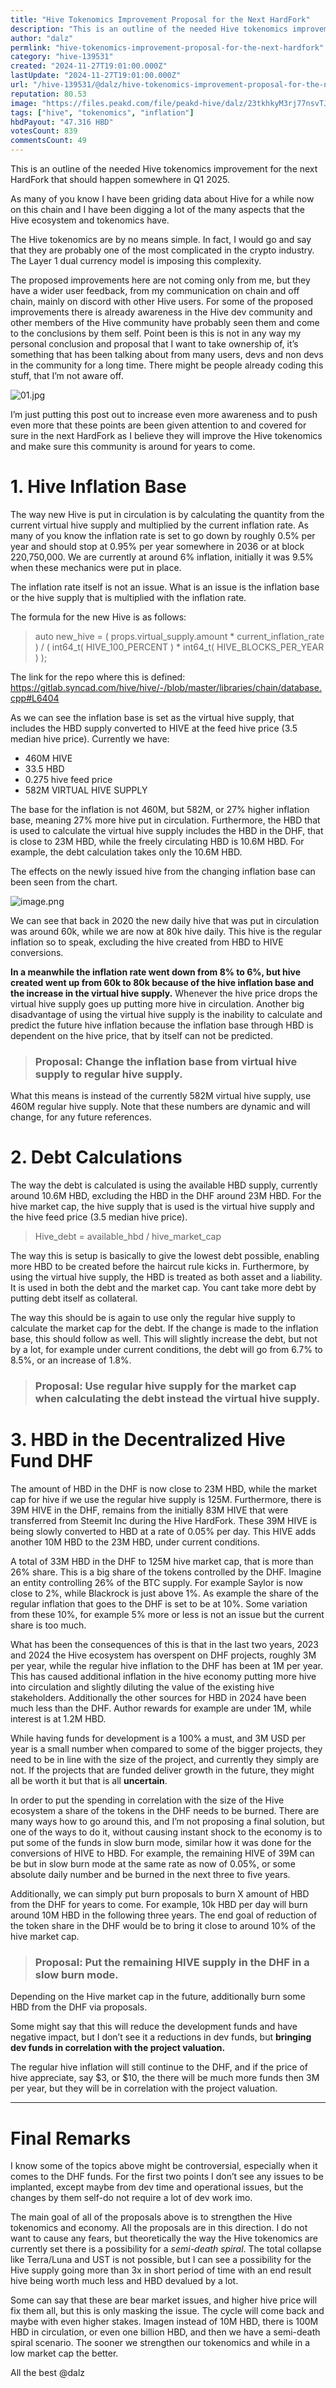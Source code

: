 ```yaml
---
title: "Hive Tokenomics Improvement Proposal for the Next HardFork"
description: "This is an outline of the needed Hive tokenomics improvement for the next HardFork that should happen somewhere in Q1 2025.  As many of you know I hav..."
author: "dalz"
permlink: "hive-tokenomics-improvement-proposal-for-the-next-hardfork"
category: "hive-139531"
created: "2024-11-27T19:01:00.000Z"
lastUpdate: "2024-11-27T19:01:00.000Z"
url: "/hive-139531/@dalz/hive-tokenomics-improvement-proposal-for-the-next-hardfork"
reputation: 80.53
image: "https://files.peakd.com/file/peakd-hive/dalz/23tkhkyM3rj77nsvTJSxrVKZtmqGUMDwFdkGZDij5GEhDyMnogLK7YSNVUUayKeUUbqBD.jpg"
tags: ["hive", "tokenomics", "inflation"]
hbdPayout: "47.316 HBD"
votesCount: 839
commentsCount: 49
---
```


This is an outline of the needed Hive tokenomics improvement for the next HardFork that should happen somewhere in Q1 2025.

As many of you know I have been griding data about Hive for a while now on this chain and I have been digging a lot of the many aspects that the Hive ecosystem and tokenomics have. 

The Hive tokenomics are by no means simple. In fact, I would go and say that they are probably one of the most complicated in the crypto industry. The Layer 1 dual currency model is imposing this complexity.

The proposed improvements here are not coming only from me, but they have a wider user feedback, from my communication on chain and off chain, mainly on discord with other Hive users. 
For some of the proposed improvements there is already awareness in the Hive dev community and other members of the Hive community have probably seen them and come to the conclusions by them self. 
Point been is this is not in any way my personal conclusion and proposal that I want to take ownership of, it’s something that has been talking about from many users, devs and non devs in the community for a long time. There might be people already coding this stuff, that I’m not aware off. 





![01.jpg](https://files.peakd.com/file/peakd-hive/dalz/23tkhkyM3rj77nsvTJSxrVKZtmqGUMDwFdkGZDij5GEhDyMnogLK7YSNVUUayKeUUbqBD.jpg)




I’m just putting this post out to increase even more awareness and to push even more that these points are been given attention to and covered for sure in the next HardFork as I believe they will improve the Hive tokenomics and make sure this community is around for years to come. 

# 1. Hive Inflation Base

The way new Hive is put in circulation is by calculating the quantity from the current virtual hive supply and multiplied by the current inflation rate.
As many of you know the inflation rate is set to go down by roughly 0.5% per year and should stop at 0.95% per year somewhere in 2036 or at block 220,750,000. We are currently at around 6% inflation, initially it was 9.5% when these mechanics were put in place.

The inflation rate itself is not an issue. What is an issue is the inflation base or the hive supply that is multiplied with the inflation rate.

The formula for the new Hive is as follows:
> auto new_hive = ( props.virtual_supply.amount * current_inflation_rate ) / ( int64_t( HIVE_100_PERCENT ) * int64_t( HIVE_BLOCKS_PER_YEAR ) );

The link for the repo where this is defined:
https://gitlab.syncad.com/hive/hive/-/blob/master/libraries/chain/database.cpp#L6404

As we can see the inflation base is set as the virtual hive supply, that includes the HBD supply converted to HIVE at the feed hive price (3.5 median hive price). 
Currently we have: 
-	460M HIVE 
-	33.5 HBD 
-	0.275 hive feed price 
-	582M VIRTUAL HIVE SUPPLY

The base for the inflation is not 460M, but 582M, or 27% higher inflation base, meaning 27% more hive put in circulation. Furthermore, the HBD that is used to calculate the virtual hive supply includes the HBD in the DHF, that is close to 23M HBD, while the freely circulating HBD is 10.6M HBD. For example, the debt calculation takes only the 10.6M HBD.

The effects on the newly issued hive from the changing inflation base can been seen from the chart. 
 


![image.png](https://files.peakd.com/file/peakd-hive/dalz/23xV8qTrbqZ3HJGiczkcntistHRvUjoAfPvw3GYSqwrKMUbeXtMyRWdHyGNsgKN9a629e.png)






We can see that back in 2020 the new daily hive that was put in circulation was around 60k, while we are now at 80k hive daily. This hive is the regular inflation so to speak, excluding the hive created from HBD to HIVE conversions. 

**In a meanwhile the inflation rate went down from 8% to 6%, but hive created went up from 60k to 80k because of the hive inflation base and the increase in the virtual hive supply.** 
Whenever the hive price drops the virtual hive supply goes up putting more hive in circulation. 
Another big disadvantage of using the virtual hive supply is the inability to calculate and predict the future hive inflation because the inflation base through HBD is dependent on the hive price, that by itself can not be predicted. 

> ### **Proposal: Change the inflation base from virtual hive supply to regular hive supply.** 

What this means is instead of the currently 582M virtual hive supply, use 460M regular hive supply. Note that these numbers are dynamic and will change, for any future references. 

# 2. Debt Calculations

The way the debt is calculated is using the available HBD supply, currently around 10.6M HBD, excluding the HBD in the DHF around 23M HBD. For the hive market cap, the hive supply that is used is the virtual hive supply and the hive feed price (3.5 median hive price).

>	Hive_debt = available_hbd / hive_market_cap

The way this is setup is basically to give the lowest debt possible, enabling more HBD to be created before the haircut rule kicks in. Furthermore, by using the virtual hive supply, the HBD is treated as both asset and a liability. It is used in both the debt and the market cap. You cant take more debt by putting debt itself as collateral. 

The way this should be is again to use only the regular hive supply to calculate the market cap for the debt. If the change is made to the inflation base, this should follow as well. This will slightly increase the debt, but not by a lot, for example under current conditions, the debt will go from 6.7% to 8.5%, or an increase of 1.8%. 


> ### **Proposal: Use regular hive supply for the market cap when calculating the debt instead the virtual hive supply.** 


# 3. HBD in the Decentralized Hive Fund DHF

The amount of HBD in the DHF is now close to 23M HBD, while the market cap for hive if we use the regular hive supply is 125M. Furthermore, there is 39M HIVE in the DHF, remains from the initially 83M HIVE that were transferred from Steemit Inc during the Hive HardFork. These 39M HIVE is being slowly converted to HBD at a rate of 0.05% per day. This HIVE adds another 10M HBD to the 23M HBD, under current conditions. 

A total of 33M HBD in the DHF to 125M hive market cap, that is more than 26% share. This is a big share of the tokens controlled by the DHF. Imagine an entity controlling 26% of the BTC supply. For example Saylor is now close to 2%, while Blackrock is just above 1%. 
As example the share of the regular inflation that goes to the DHF is set to be at 10%. Some variation from these 10%, for example 5% more or less is not an issue but the current share is too much. 

What has been the consequences of this is that in the last two years, 2023 and 2024 the Hive ecosystem has overspent on DHF projects, roughly 3M per year, while the regular hive inflation to the DHF has been at 1M per year. This has caused additional inflation in the hive economy putting more hive into circulation and slightly diluting the value of the existing hive stakeholders. 
Additionally the other sources for HBD in 2024 have been much less than the DHF. Author rewards for example are under 1M, while interest is at 1.2M HBD.

While having funds for development is a 100% a must, and 3M USD per year is a small number when compared to some of the bigger projects, they need to be in line with the size of the project, and currently they simply are not. If the projects that are funded deliver growth in the future, they might all be worth it but that is all **uncertain**.  

In order to put the spending in correlation with the size of the Hive ecosystem a share of the tokens in the DHF needs to be burned. There are many ways how to go around this, and I’m not proposing a final solution, but one of the ways to do it, without causing instant shock to the economy is to put some of the funds in slow burn mode, similar how it was done for the conversions of HIVE to HBD. For example, the remaining HIVE of 39M can be but in slow burn mode at the same rate as now of 0.05%, or some absolute daily number and be burned in the next three to five years.

Additionally, we can simply put burn proposals to burn X amount of HBD from the DHF for years to come. For example, 10k HBD per day will burn around 10M HBD in the following three years. 
The end goal of reduction of the token share in the DHF would be to bring it close to around 10% of the hive market cap. 

> ### **Proposal: Put the remaining HIVE supply in the DHF in a slow burn mode.** 
Depending on the Hive market cap in the future, additionally burn some HBD from the DHF via proposals.

Some might say that this will reduce the development funds and have negative impact, but I don’t see it a reductions in dev funds, but **bringing dev funds in correlation with the project valuation.** 

The regular hive inflation will still continue to the DHF, and if the price of hive appreciate, say $3, or $10, the there will be much more funds then 3M per year, but they will be in correlation with the project valuation. 


----


# Final Remarks

I know some of the topics above might be controversial, especially when it comes to the DHF funds. For the first two points I don’t see any issues to be implanted, except maybe from dev time and operational issues, but the changes by them self-do not require a lot of dev work imo. 

The main goal of all of the proposals above is to strengthen the Hive tokenomics and economy. All the proposals are in this direction. 
I do not want to cause any fears, but theoretically the way the Hive tokenomics are currently set there is a possibility for a *semi-death spiral*. The total collapse like Terra/Luna and UST is not possible, but I can see a possibility for the Hive supply going more than 3x in short period of time with an end result hive being worth much less and HBD devalued by a lot. 

Some can say that these are bear market issues, and higher hive price will fix them all, but this is only masking the issue. The cycle will come back and maybe with even higher stakes. Imagen instead of 10M HBD, there is 100M HBD in circulation, or even one billion HBD, and then we have a semi-death spiral scenario. The sooner we strengthen our tokenomics and while in a low market cap the better. 

All the best
@dalz